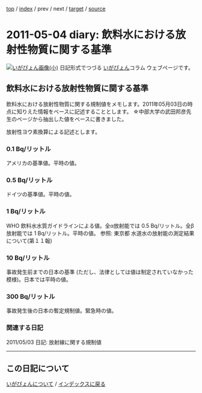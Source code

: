 [top](https://igapyon.github.io/diary/) 
 / [index](https://igapyon.github.io/diary/2011/index.html) 
 / prev 
 / next 
 / [target](https://igapyon.github.io/diary/2011/ig110504.html) 
 / [source](https://github.com/igapyon/diary/blob/gh-pages/2011/ig110504.html.src.md) 

2011-05-04 diary: 飲料水における放射性物質に関する基準
=====================================================================================================
[![いがぴょん画像(小)](https://igapyon.github.io/diary/images/iga200306s.jpg "いがぴょん")](https://igapyon.github.io/diary/memo/memoigapyon.html) 日記形式でつづる [いがぴょん](https://igapyon.github.io/diary/memo/memoigapyon.html)コラム ウェブページです。

## 飲料水における放射性物質に関する基準

飲料水における放射性物質に関する規制値をメモします。2011年05月03日の時点に知りえた情報をベースに記述することとします。
☆中部大学の武田邦彦先生のページから抽出した値をベースに書きました。

放射性ヨウ素換算による記述とします。

### 0.1 Bq/リットル

アメリカの基準値。平時の値。

### 0.5 Bq/リットル

ドイツの基準値。平時の値。

### 1 Bq/リットル

WHO 飲料水水質ガイドラインによる値。全α放射能では 0.5 Bq/リットル。全β放射能では 1 Bq/リットル。平時の値。
参照: 東京都 水道水の放射能の測定結果について(第１１報)

### 10 Bq/リットル

事故発生前までの日本の基準 (ただし、法律としては値は制定されていなかった模様)。日本では平時の値。

### 300 Bq/リットル

事故発生後の日本の暫定規制値。緊急時の値。

### 関連する日記

2011/05/03 日記: 放射線に関する規制値



----------------------------------------------------------------------------------------------------

## この日記について
[いがぴょんについて](https://igapyon.github.io/diary/memo/memoigapyon.html) / [インデックスに戻る](https://igapyon.github.io/diary/idxall.html)
